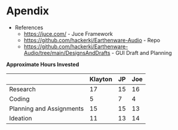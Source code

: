 # Apendix

- References
  - https://juce.com/  - Juce Framework
  - https://github.com/hackerkj/Earthenware-Audio - Repo
  - https://github.com/hackerkj/Earthenware-Audio/tree/main/DesignsAndDrafts - GUI Draft and Planning
  
**Approximate Hours Invested**

|  | Klayton | JP | Joe |
| ----------- | ----------- | ------- | ----- |
| Research | 17 | 15 | 16 |
| Coding | 5 | 7 | 4
| Planning and Assignments| 15 | 15 | 13 | 
| Ideation | 11 | 13 | 14 |
